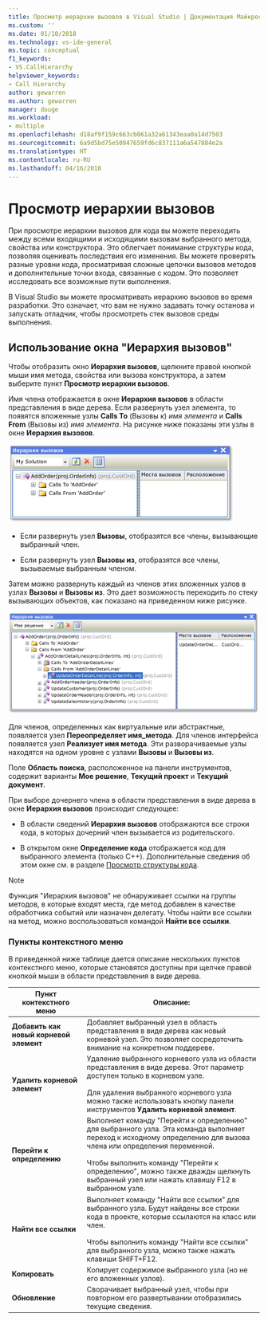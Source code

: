 ```yaml
---
title: Просмотр иерархии вызовов в Visual Studio | Документация Майкрософт
ms.custom: ''
ms.date: 01/10/2018
ms.technology: vs-ide-general
ms.topic: conceptual
f1_keywords:
- VS.CallHierarchy
helpviewer_keywords:
- Call Hierarchy
author: gewarren
ms.author: gewarren
manager: douge
ms.workload:
- multiple
ms.openlocfilehash: d18af9f159c663cb061a32a61343eaa0a14d7503
ms.sourcegitcommit: 6a9d5bd75e50947659fd6c837111a6a547884e2a
ms.translationtype: HT
ms.contentlocale: ru-RU
ms.lasthandoff: 04/16/2018
---
```

# <a name="view-call-hierarchy"></a>Просмотр иерархии вызовов

При просмотре иерархии вызовов для кода вы можете переходить между всеми входящими и исходящими вызовам выбранного метода, свойства или конструктора. Это облегчает понимание структуры кода, позволяя оценивать последствия его изменения. Вы можете проверять разные уровни кода, просматривая сложные цепочки вызовов методов и дополнительные точки входа, связанные с кодом. Это позволяет исследовать все возможные пути выполнения.

В Visual Studio вы можете просматривать иерархию вызовов во время разработки. Это означает, что вам не нужно задавать точку останова и запускать отладчик, чтобы просмотреть стек вызовов среды выполнения.

## <a name="use-the-call-hierarchy-window"></a>Использование окна "Иерархия вызовов"

Чтобы отобразить окно **Иерархия вызовов**, щелкните правой кнопкой мыши имя метода, свойства или вызова конструктора, а затем выберите пункт **Просмотр иерархии вызовов**.

Имя члена отображается в окне **Иерархия вызовов** в области представления в виде дерева. Если развернуть узел элемента, то появятся вложенные узлы **Calls To** (Вызовы к) *имя элемента* и **Calls From** (Вызовы из) *имя элемента*. На рисунке ниже показаны эти узлы в окне **Иерархия вызовов**.

![Иерархия вызовов с одним открытым узлом](../../ide/reference/media/onenode.png "OneNode")

- Если развернуть узел **Вызовы**, отобразятся все члены, вызывающие выбранный член.

- Если развернуть узел **Вызовы из**, отобразятся все члены, вызываемые выбранным членом.

Затем можно развернуть каждый из членов этих вложенных узлов в узлах **Вызовы** и **Вызовы из**. Это дает возможность переходить по стеку вызывающих объектов, как показано на приведенном ниже рисунке.

![Несколько узлов, открытых в окне "Иерархия вызовов"](../../ide/media/multiplenodes.png "MultipleNodes")

Для членов, определенных как виртуальные или абстрактные, появляется узел **Переопределяет имя_метода**. Для членов интерфейса появляется узел **Реализует имя метода**. Эти разворачиваемые узлы находятся на одном уровне с узлами **Вызовы** и **Вызовы из**.

Поле **Область поиска**, расположенное на панели инструментов, содержит варианты **Мое решение**, **Текущий проект** и **Текущий документ**.

При выборе дочернего члена в области представления в виде дерева в окне **Иерархия вызовов** происходит следующее:

- В области сведений **Иерархия вызовов** отображаются все строки кода, в которых дочерний член вызывается из родительского.

- В открытом окне **Определение кода** отображается код для выбранного элемента (только C++). Дополнительные сведения об этом окне см. в разделе [Просмотр структуры кода](../../ide/viewing-the-structure-of-code.md).

> [!NOTE]
> Функция "Иерархия вызовов" не обнаруживает ссылки на группы методов, в которые входят места, где метод добавлен в качестве обработчика событий или назначен делегату. Чтобы найти все ссылки на метод, можно воспользоваться командой **Найти все ссылки**.

### <a name="shortcut-menu-items"></a>Пункты контекстного меню

В приведенной ниже таблице дается описание нескольких пунктов контекстного меню, которые становятся доступны при щелчке правой кнопкой мыши в области представления в виде дерева.

|Пункт контекстного меню|Описание:|
|-----------------------|-----------------|
|**Добавить как новый корневой элемент**|Добавляет выбранный узел в область представления в виде дерева как новый корневой узел. Это позволяет сосредоточить внимание на конкретном поддереве.|
|**Удалить корневой элемент**|Удаление выбранного корневого узла из области представления в виде дерева. Этот параметр доступен только в корневом узле.<br /><br /> Для удаления выбранного корневого узла можно также использовать кнопку панели инструментов **Удалить корневой элемент**.|
|**Перейти к определению**|Выполняет команду "Перейти к определению" для выбранного узла. Эта команда выполняет переход к исходному определению для вызова члена или определения переменной.<br /><br /> Чтобы выполнить команду "Перейти к определению", можно также дважды щелкнуть выбранный узел или нажать клавишу F12 в выбранном узле.|
|**Найти все ссылки**|Выполняет команду "Найти все ссылки" для выбранного узла. Будут найдены все строки кода в проекте, которые ссылаются на класс или член.<br /><br /> Чтобы выполнить команду "Найти все ссылки" для выбранного узла, можно также нажать клавиши SHIFT+F12.|
|**Копировать**|Копирует содержимое выбранного узла (но не его вложенных узлов).|
|**Обновление**|Сворачивает выбранный узел, чтобы при повторном его развертывании отобразились текущие сведения.|